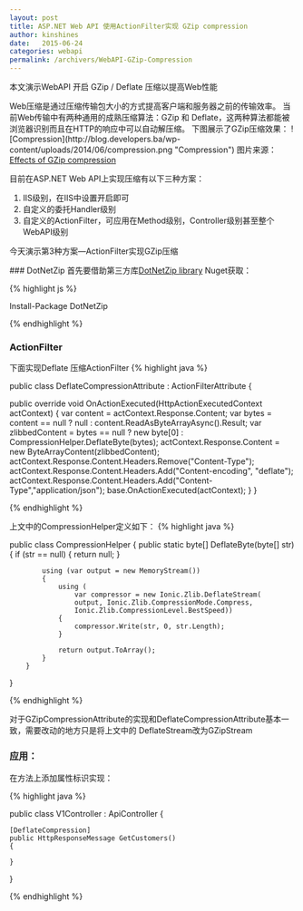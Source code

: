 ```yaml
---
layout: post
title: ASP.NET Web API 使用ActionFilter实现 GZip compression
author: kinshines
date:   2015-06-24
categories: webapi
permalink: /archivers/WebAPI-GZip-Compression
---
```



<p class="lead">本文演示WebAPI 开启 GZip / Deflate 压缩以提高Web性能</p>
Web压缩是通过压缩传输包大小的方式提高客户端和服务器之前的传输效率。
当前Web传输中有两种通用的成熟压缩算法：GZip 和 Deflate，这两种算法都能被浏览器识别而且在HTTP的响应中可以自动解压缩。
下图展示了GZip压缩效果：
![Compression](http://blog.developers.ba/wp-content/uploads/2014/06/compression.png "Compression")
图片来源：<a href="http://www.sendung.de/2007-04-09/web-services-output-formats-and-gzip-compression/">Effects of GZip compression</a>

目前在ASP.NET Web API上实现压缩有以下三种方案：

1. IIS级别，在IIS中设置开启即可
2. 自定义的委托Handler级别
3. 自定义的ActionFilter，可应用在Method级别，Controller级别甚至整个WebAPI级别

<p class="lead">今天演示第3种方案—ActionFilter实现GZip压缩</p>
### DotNetZip
首先要借助第三方库<a href="http://dotnetzip.codeplex.com/">DotNetZip library</a>
Nuget获取：

{% highlight js %}

Install-Package DotNetZip

{% endhighlight %}

### ActionFilter
下面实现Deflate 压缩ActionFilter
{% highlight java %}

public class DeflateCompressionAttribute : ActionFilterAttribute
{
 
   public override void OnActionExecuted(HttpActionExecutedContext actContext)
   {
       var content = actContext.Response.Content;
       var bytes = content == null ? null : content.ReadAsByteArrayAsync().Result;
       var zlibbedContent = bytes == null ? new byte[0] : 
       CompressionHelper.DeflateByte(bytes);
       actContext.Response.Content = new ByteArrayContent(zlibbedContent);
       actContext.Response.Content.Headers.Remove("Content-Type");
       actContext.Response.Content.Headers.Add("Content-encoding", "deflate");
       actContext.Response.Content.Headers.Add("Content-Type","application/json");
       base.OnActionExecuted(actContext);
     }
 }

{% endhighlight %}

上文中的CompressionHelper定义如下：
{% highlight java %}

public class CompressionHelper
{ 
        public static byte[] DeflateByte(byte[] str)
        {
            if (str == null)
            {
                return null;
            }
 
            using (var output = new MemoryStream())
            {
                using (
                    var compressor = new Ionic.Zlib.DeflateStream(
                    output, Ionic.Zlib.CompressionMode.Compress, 
                    Ionic.Zlib.CompressionLevel.BestSpeed))
                {
                    compressor.Write(str, 0, str.Length);
                }
 
                return output.ToArray();
            }
        }
}

{% endhighlight %}

对于GZipCompressionAttribute的实现和DeflateCompressionAttribute基本一致，需要改动的地方只是将上文中的
DeflateStream改为GZipStream

### 应用：
在方法上添加属性标识实现：

{% highlight java %}

public class V1Controller : ApiController
{
   
    [DeflateCompression]
    public HttpResponseMessage GetCustomers()
    {
 
    }
 
}

{% endhighlight %}